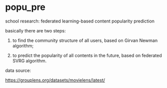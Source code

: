 # popu_pre
school research: federated learning-based content popularity prediction

basically there are two steps:

1. to find the community structure of all users, based on Girvan Newman algorithm;

2. to predict the popularity of all contents in the future, based on federated SVRG algorithm.

data source:

https://grouplens.org/datasets/movielens/latest/
